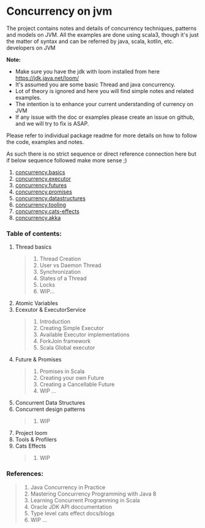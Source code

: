 # Concurrency on jvm
The project contains notes and details of concurrency techniques, patterns and models on JVM.
All the examples are done using scala3, though it's just the matter of syntax and can be referred by java, scala, kotlin, etc. developers on JVM

**Note:** 
* Make sure you have the jdk with loom installed from here https://jdk.java.net/loom/
* It's assumed you are some basic Thread and java concurrency.
* Lot of theory is ignored and here you will find simple notes and related examples.
* The intention is to enhance your current understanding of currency on JVM
* If any issue with the doc or examples please create an issue on github, and we will try to fix is ASAP.

Please refer to individual package readme for more details on how to follow the code, examples and notes.

As such there is no strict sequence or direct reference connection here but if below sequence followed make more sense ;)

1. [concurrency.basics](src/main/scala/concurrency/basics)
1. [concurrency.executor](src/main/scala/concurrency/executor)
1. [concurrency.futures](src/main/scala/concurrency/futures)
1. [concurrency.promises](src/main/scala/concurrency/promises)
1. [concurrency.datastructures](src/main/scala/concurrency/)
1. [concurrency.tooling](src/main/scala/concurrency/)
1. [concurrency.cats-effects](src/main/scala/concurrency/)
1. [concurrency.akka](src/main/scala/concurrency/)



### Table of contents:
1. Thread basics
    > 1. Thread Creation
    > 1. User vs Daemon Thread
    > 1. Synchronization
    > 1. States of a Thread
    > 1. Locks
    > 1. WIP...
2. Atomic Variables
3. Ecexutor & ExecutorService
    > 1. Introduction
    > 1. Creating Simple Executor
    > 1. Available Executor implementations
    > 1. ForkJoin framework
    > 1. Scala Global executor
4. Future & Promises
    > 1. Promises in Scala
    > 1. Creating your own Future
    > 1. Creating a Cancellable Future
    > 1. WIP ...
5. Concurrent Data Structures
6. Concurrent design patterns
    > 1. WIP
7. Project loom
8. Tools & Profilers
9. Cats Effects
    > 1. WIP



### References:
> 1. Java Concurrency in Practice
> 1. Mastering Concurrency Programming with Java 8
> 1. Learning Concurrent Programming in Scala
> 1. Oracle JDK API doccumentation
> 1. Type level cats effect docs/blogs
> 1. WIP ...

